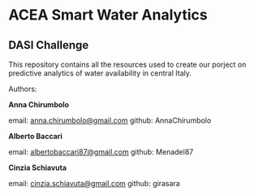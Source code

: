 # ACEA Smart Water Analytics 
## DASI Challenge

This repository contains all the resources used to create our porject on predictive analytics of water availability in central Italy. 


Authors:

**Anna Chirumbolo**

email: anna.chirumbolo@gmail.com
github: AnnaChirumbolo


**Alberto Baccari**

email: albertobaccari87@gmail.com
github: Menadel87

**Cinzia Schiavuta**

email: cinzia.schiavuta@gmail.com
github: girasara
